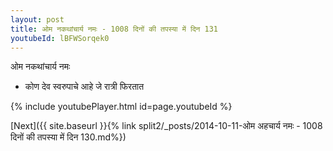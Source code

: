 ```yaml
---
layout: post
title: ओम नकथांचार्य नमः - 1008 दिनों की तपस्या में दिन 131
youtubeId: lBFWSorqek0
---
```

 
 
 ओम नकथांचार्य नमः  
 
 -  कोण देव स्वरुपाचे आहे जे रात्री फिरतात 
 
  
 
  
 
 
 
 
 
 


{% include youtubePlayer.html id=page.youtubeId %}
 
[Next]({{ site.baseurl }}{% link  split2/_posts/2014-10-11-ओम अहचार्य नमः - 1008 दिनों की तपस्या में दिन 130.md%})
 
